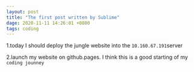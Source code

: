 ```yaml
---
layout: post
title: "The first post written by Sublime"
dage: 2020-11-11 14:26:01 +0800
tags: coding
---
```



1.today I should deploy the jungle website into the `10.160.67.191`server

2.launch my website on github.pages.
I think this is a good starting of my `coding jounney`


